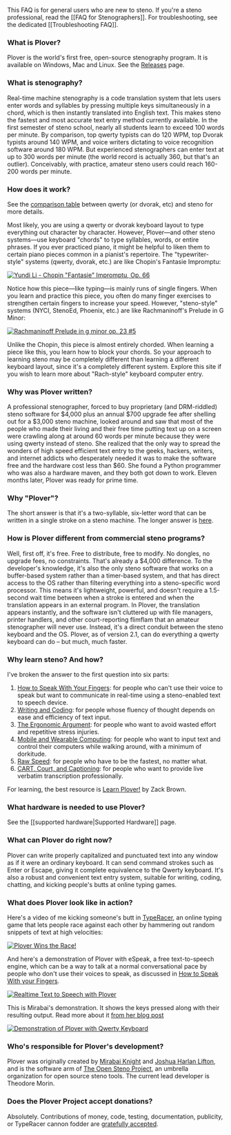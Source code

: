 This FAQ is for general users who are new to steno. If you're a steno
professional, read the [[FAQ for Stenographers]]. For troubleshooting, see the dedicated [[Troubleshooting FAQ]].

### What is Plover?

Plover is the world's first free, open-source stenography program. It is
available on Windows, Mac and Linux. See the
[Releases](https://github.com/openstenoproject/plover/releases) page.

### What is stenography?

Real-time machine stenography is a code translation system that lets
users enter words and syllables by pressing multiple keys simultaneously
in a chord, which is then instantly translated into English text. This
makes steno the fastest and most accurate text entry method currently
available. In the first semester of steno school, nearly all students
learn to exceed 100 words per minute. By comparison, top qwerty typists
can do 120 WPM, top Dvorak typists around 140 WPM, and voice writers
dictating to voice recognition software around 180 WPM. But experienced
stenographers can enter text at up to 300 words per minute (the world
record is actually 360, but that's an outlier). Conceivably, with
practice, amateur steno users could reach 160-200 words per minute.

### How does it work?

See the [comparison
table](Comparison_between_QWERTY_and_Steno "wikilink") between qwerty
(or dvorak, etc) and steno for more details.

Most likely, you are using a qwerty or dvorak keyboard layout to type
everything out character by character. However, Plover—and other steno
systems—use keyboard "chords" to type syllables, words, or entire
phrases. If you ever practiced piano, it might be helpful to liken them
to certain piano pieces common in a pianist's repertoire. The
"typewriter-style" systems (qwerty, dvorak, etc.) are like Chopin's
Fantasie Impromptu:

[![Yundi Li - Chopin "Fantasie" Impromptu, Op. 66](https://img.youtube.com/vi/tvm2ZsRv3C8/0.jpg)](https://www.youtube.com/watch?v=tvm2ZsRv3C8)

Notice how this piece—like typing—is mainly runs of single fingers. When
you learn and practice this piece, you often do many finger exercises to
strengthen certain fingers to increase your speed. However,
"steno-style" systems (NYCI, StenoEd, Phoenix, etc.) are like
Rachmaninoff's Prelude in G Minor:

[![Rachmaninoff Prelude in g minor op. 23 #5](https://img.youtube.com/vi/4QB7ugJnHgs/0.jpg)](https://www.youtube.com/watch?v=4QB7ugJnHgs)

Unlike the Chopin, this piece is almost entirely chorded. When learning
a piece like this, you learn how to block your chords. So your approach
to learning steno may be completely different than learning a different
keyboard layout, since it's a completely different system. Explore this
site if you wish to learn more about "Rach-style" keyboard computer
entry.

### Why was Plover written?

A professional stenographer, forced to buy proprietary (and DRM-riddled)
steno software for $4,000 plus an annual $700 upgrade fee after
shelling out for a $3,000 steno machine, looked around and saw that
most of the people who made their living and their free time putting
text up on a screen were crawling along at around 60 words per minute
because they were using qwerty instead of steno. She realized that the
only way to spread the wonders of high speed efficient text entry to the
geeks, hackers, writers, and internet addicts who desperately needed it
was to make the software free and the hardware cost less than $60. She
found a Python programmer who was also a hardware maven, and they both
got down to work. Eleven months later, Plover was ready for prime time.

### Why "Plover"?

The short answer is that it's a two-syllable, six-letter word that can
be written in a single stroke on a steno machine. The longer answer is
[here](http://plover.stenoknight.com/2010/03/why-plover.html).

### How is Plover different from commercial steno programs?

Well, first off, it's free. Free to distribute, free to modify. No
dongles, no upgrade fees, no constraints. That's already a $4,000
difference. To the developer's knowledge, it's also the only steno
software that works on a buffer-based system rather than a timer-based
system, and that has direct access to the OS rather than filtering
everything into a steno-specific word processor. This means it's
lightweight, powerful, and doesn't require a 1.5-second wait time
between when a stroke is entered and when the translation appears in an
external program. In Plover, the translation appears instantly, and the
software isn't cluttered up with file managers, printer handlers, and
other court-reporting flimflam that an amateur stenographer will never
use. Instead, it's a direct conduit between the steno keyboard and the
OS. Plover, as of version 2.1, can do everything a qwerty keyboard can
do – but much, much faster.

### Why learn steno? And how?

I've broken the answer to the first question into six parts:

1. [How to Speak With Your Fingers](http://stenoknight.com/SpeakFingers.html): for people who
can't use their voice to speak but want to communicate in real-time using
a steno-enabled text to speech device.
1. [Writing and Coding](http://stenoknight.com/WritingCoding.html): for people whose
fluency of thought depends on ease and efficiency of text input.
1. [The Ergonomic Argument](http://stenoknight.com/ErgonomicArgument.html): for people
who want to avoid wasted effort and repetitive stress injuries.
1. [Mobile and Wearable Computing](http://stenoknight.com/MobileWearable.html): for people who
want to input text and control their computers while walking around,
with a minimum of dorkitude.
1. [Raw Speed](http://stenoknight.com/RawSpeed.html): for people who have to be the fastest, no matter what.
1. [CART, Court, and Captioning](http://stenoknight.com/CARTCourtCaptioning.html): for
people who want to provide live verbatim transcription professionally.

For learning, the best resource is [Learn Plover!](https://sites.google.com/site/ploverdoc/home) by Zack Brown.

### What hardware is needed to use Plover?

See the [[supported hardware|Supported Hardware]] page.

### What can Plover do right now?

Plover can write properly capitalized and punctuated text into any
window as if it were an ordinary keyboard. It can send command strokes
such as Enter or Escape, giving it complete equivalence to the Qwerty
keyboard. It's also a robust and convenient text entry system, suitable
for writing, coding, chatting, and kicking people's butts at online
typing games.

### What does Plover look like in action?

Here's a video of me kicking someone's butt in
[TypeRacer](http://play.typeracer.com/), an online typing game that lets
people race against each other by hammering out random snippets of text
at high velocities:

[![Plover Wins the Race!](https://img.youtube.com/vi/jkUyg_uoidY/0.jpg)](https://www.youtube.com/watch?v=jkUyg_uoidY)

And here's a demonstration of Plover with eSpeak, a free text-to-speech
engine, which can be a way to talk at a normal conversational pace by
people who don't use their voices to speak, as discussed in [How to
Speak With your Fingers](http://stenoknight.com/SpeakFingers.html).

[![Realtime Text to Speech with Plover](https://img.youtube.com/vi/K3MYFT6VZk8/0.jpg)](https://www.youtube.com/watch?v=K3MYFT6VZk8)

This is Mirabai's demonstration. It shows the keys pressed along with
their resulting output. Read more about it [from her blog
post](http://plover.stenoknight.com/2011/10/split-screen-demonstration.html)

[![Demonstration of Plover with Qwerty Keyboard](https://img.youtube.com/vi/JXQQzW99cAI/0.jpg)](https://www.youtube.com/watch?v=JXQQzW99cAI)

### Who's responsible for Plover's development?

Plover was originally created by [Mirabai
Knight](http://www.blogger.com/profile/16494847224950297255) and [Joshua
Harlan Lifton](http://launchpad.net/~joshua-harlan-lifton), and is the
software arm of [The Open Steno Project](http://openstenoproject.org/),
an umbrella organization for open source steno tools. The current lead
developer is Theodore Morin.

### Does the Plover Project accept donations?

Absolutely. Contributions of money, code, testing, documentation,
publicity, or TypeRacer cannon fodder are [gratefully
accepted](http://stenoknight.com/plover/donatepage.html).
